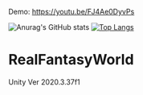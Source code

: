 Demo: https://youtu.be/FJ4Ae0DyvPs

![Anurag's GitHub stats](https://github-readme-stats.vercel.app/api?username=QuocVinhVKU&theme=solarized-light&show_icons=true)
[![Top Langs](https://github-readme-stats.vercel.app/api/top-langs/?username=QuocVinhVKU&layout=compact)](https://github.com/anuraghazra/github-readme-stats)

# RealFantasyWorld
Unity Ver 2020.3.37f1
